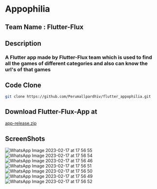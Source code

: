 # Appophilia

## Team Name : Flutter-Flux

## Description

### A Flutter app made by Flutter-Flux team which is used to find all the games of different categories and also can know the url's of that games    

## Code Clone 

```bash
git clone https://github.com/Perumallpardhiv/flutter_appophilia.git
```

## Download Flutter-Flux-App at 
[app-release.zip](https://github.com/Perumallpardhiv/flutter_appophilia/files/10766936/app-release.zip)


## ScreenShots 
![WhatsApp Image 2023-02-17 at 17 56 55](https://user-images.githubusercontent.com/95677816/219655812-df9b4b1f-b26d-421b-89da-33c1aca2c11c.jpeg)
![WhatsApp Image 2023-02-17 at 17 56 54](https://user-images.githubusercontent.com/95677816/219655784-35dea530-14ba-4846-a8ec-a08c9dec85d2.jpeg)
![WhatsApp Image 2023-02-17 at 17 56 46](https://user-images.githubusercontent.com/95677816/219656138-648f7b87-bc2d-4a44-bb85-ffd584fb165b.jpeg)
![WhatsApp Image 2023-02-17 at 17 56 51](https://user-images.githubusercontent.com/95677816/219655935-37e4d242-da88-4864-9169-b02d8a9cabd5.jpeg)
![WhatsApp Image 2023-02-17 at 17 56 50](https://user-images.githubusercontent.com/95677816/219655893-f60b91d4-0f61-4df7-914d-d461469f912c.jpeg)
![WhatsApp Image 2023-02-17 at 17 56 49](https://user-images.githubusercontent.com/95677816/219655957-a1354b11-2e85-4ecd-9b0f-d3d30c4f271c.jpeg)
![WhatsApp Image 2023-02-17 at 17 56 52](https://user-images.githubusercontent.com/95677816/219655861-76c1c267-8ed5-4360-a194-6ea7ae88ea6f.jpeg)
